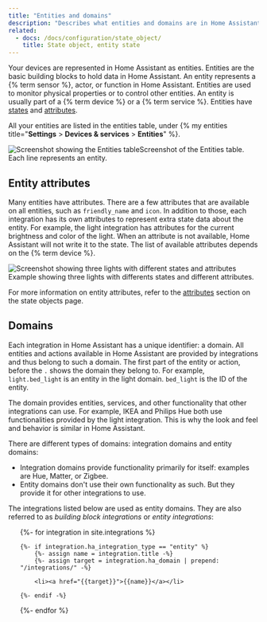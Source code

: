 ```yaml
---
title: "Entities and domains"
description: "Describes what entities and domains are in Home Assistant."
related:
  - docs: /docs/configuration/state_object/
    title: State object, entity state
---
```


Your devices are represented in Home Assistant as entities. Entities are the basic building blocks to hold data in Home Assistant. An entity represents a {% term sensor %}, actor, or function in Home Assistant. Entities are used to monitor physical properties or to control other entities. An entity is usually part of a {% term device %} or a {% term service %}. Entities have [states](/docs/configuration/state_object/) and [attributes](#entity-attributes).

All your entities are listed in the entities table, under {% my entities title="**Settings** > **Devices & services** > **Entities**" %}.

<p class='img'><img src='/images/getting-started/entities.png' style='border: 0;box-shadow: none;' alt="Screenshot showing the Entities table">Screenshot of the Entities table. Each line represents an entity.</p>

## Entity attributes

Many entities have attributes. There are a few attributes that are available on all entities, such as `friendly_name` and `icon`. In addition to those, each integration has its own attributes to represent extra state data about the entity. For example, the light integration has attributes for the current brightness and color of the light. When an attribute is not available, Home Assistant will not write it to the state. The list of available attributes depends on the {% term device %}.

<p class='img'>
  <img src='/images/integrations/light/state_light.png' alt='Screenshot showing three lights with different states and attributes'>
  Example showing three lights with differents states and different attributes.
</p>

For more information on entity attributes, refer to the [attributes](/docs/configuration/state_object/#attributes) section on the state objects page.

## Domains

Each integration in Home Assistant has a unique identifier: a domain. All entities and actions available in Home Assistant are provided by integrations and thus belong to such a domain. The first part of the entity or action, before the `.` shows the domain they belong to. For example, `light.bed_light` is an entity in the light domain. `bed_light` is the ID of the entity.

The domain provides entities, services, and other functionality that other integrations can use. For example, IKEA and Philips Hue both use functionalities provided by the light integration. This is why the look and feel and behavior is similar in Home Assistant.

There are different types of domains: integration domains and entity domains:

- Integration domains provide functionality primarily for itself: examples are Hue, Matter, or Zigbee.
- Entity domains don't use their own functionality as such. But they provide it for other integrations to use.

The integrations listed below are used as entity domains. They are also referred to as *building block integrations* or *entity integrations*:

<ul>
{%- for integration in site.integrations %}

    {%- if integration.ha_integration_type == "entity" %}
        {%- assign name = integration.title -%}
        {%- assign target = integration.ha_domain | prepend: "/integrations/" -%}

        <li><a href="{{target}}">{{name}}</a></li>

    {%- endif -%}
{%- endfor %}

</ul>
